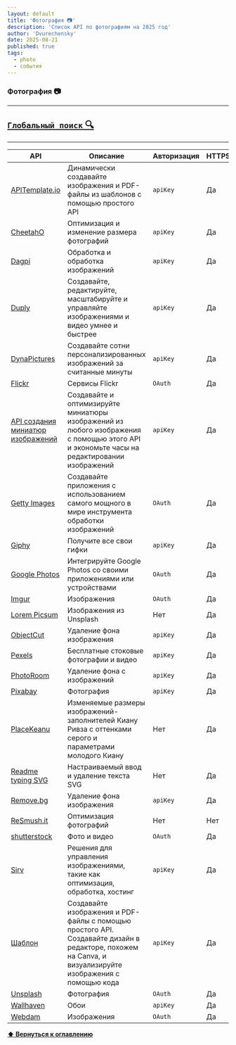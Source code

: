 ```yaml
---
layout: default
title: 'Фотография 📷'
description: 'Список API по фотографиям на 2025 год'
author: 'Dvurechensky'
date: 2025-08-21
published: true
tags:
  - photo
  - события
---
```


### Фотография 📷

---

## [`Глобальный поиск` 🔍](../search.md)

---

| API                                                                                       | Описание                                                                                                                                                | Авторизация | HTTPS | CORS       |
| ----------------------------------------------------------------------------------------- | ------------------------------------------------------------------------------------------------------------------------------------------------------- | ----------- | ----- | ---------- |
| [APITemplate.io](https://apitemplate.io)                                                  | Динамически создавайте изображения и PDF-файлы из шаблонов с помощью простого API                                                                       | `apiKey`    | Да    | Да         |
| [CheetahO](https://cheetaho.com/docs/getting-started)                                     | Оптимизация и изменение размера фотографий                                                                                                              | `apiKey`    | Да    | Неизвестно |
| [Dagpi](https://dagpi.xyz)                                                                | Обработка и обработка изображений                                                                                                                       | `apiKey`    | Да    | Неизвестно |
| [Duply](https://app.duply.co/docs)                                                        | Создавайте, редактируйте, масштабируйте и управляйте изображениями и видео умнее и быстрее                                                              | `apiKey`    | Да    | Да         |
| [DynaPictures](https://dynapictures.com/docs/)                                            | Создавайте сотни персонализированных изображений за считанные минуты                                                                                    | `apiKey`    | Да    | Да         |
| [Flickr](https://www.flickr.com/services/api/)                                            | Сервисы Flickr                                                                                                                                          | `OAuth`     | Да    | Неизвестно |
| [API создания миниатюр изображений](https://apyhub.com/utility/image-processor-thumbnail) | Создавайте и оптимизируйте миниатюры изображений из любого изображения с помощью этого API и экономьте часы на редактировании изображений               | `apiKey`    | Да    | Да         |
| [Getty Images](http://developers.gettyimages.com/en/)                                     | Создавайте приложения с использованием самого мощного в мире инструмента обработки изображений                                                          | `OAuth`     | Да    | Неизвестно |
| [Giphy](https://developers.giphy.com/docs/)                                               | Получите все свои гифки                                                                                                                                 | `apiKey`    | Да    | Неизвестно |
| [Google Photos](https://developers.google.com/photos)                                     | Интегрируйте Google Photos со своими приложениями или устройствами                                                                                      | `OAuth`     | Да    | Неизвестно |
| [Imgur](https://apidocs.imgur.com/)                                                       | Изображения                                                                                                                                             | `OAuth`     | Да    | Неизвестно |
| [Lorem Picsum](https://picsum.photos/)                                                    | Изображения из Unsplash                                                                                                                                 | Нет         | Да    | Неизвестно |
| [ObjectCut](https://objectcut.com/)                                                       | Удаление фона изображения                                                                                                                               | `apiKey`    | Да    | Да         |
| [Pexels](https://www.pexels.com/api)                                                      | Бесплатные стоковые фотографии и видео                                                                                                                  | `apiKey`    | Да    | Да         |
| [PhotoRoom](https://www.photoroom.com/api/)                                               | Удаление фона с изображений                                                                                                                             | `apiKey`    | Да    | Неизвестно |
| [Pixabay](https://pixabay.com/sk/service/about/api/)                                      | Фотография                                                                                                                                              | `apiKey`    | Да    | Неизвестно |
| [PlaceKeanu](https://placekeanu.com/)                                                     | Изменяемые размеры изображений-заполнителей Киану Ривза с оттенками серого и параметрами молодого Киану                                                 | Нет         | Да    | Неизвестно |
| [Readme typing SVG](https://github.com/DenverCoder1/readme-typing-svg)                    | Настраиваемый ввод и удаление текста SVG                                                                                                                | Нет         | Да    | Неизвестно |
| [Remove.bg](https://www.remove.bg/api)                                                    | Удаление фона изображения                                                                                                                               | `apiKey`    | Да    | Неизвестно |
| [ReSmush.it](https://resmush.it/api)                                                      | Оптимизация фотографий                                                                                                                                  | Нет         | Нет   | Неизвестно |
| [shutterstock](https://api-reference.shutterstock.com/)                                   | Фото и видео                                                                                                                                            | `OAuth`     | Да    | Неизвестно |
| [Sirv](https://apidocs.sirv.com/)                                                         | Решения для управления изображениями, такие как оптимизация, обработка, хостинг                                                                         | `apiKey`    | Да    | Неизвестно |
| [Шаблон](https://templated.io)                                                            | Создавайте изображения и PDF-файлы с помощью простого API. Создавайте дизайн в редакторе, похожем на Canva, и визуализируйте изображения с помощью кода | `apiKey`    | Да    | Да         |
| [Unsplash](https://unsplash.com/developers)                                               | Фотография                                                                                                                                              | `OAuth`     | Да    | Неизвестно |
| [Wallhaven](https://wallhaven.cc/help/api)                                                | Обои                                                                                                                                                    | `apiKey`    | Да    | Неизвестно |
| [Webdam](https://www.damsuccess.com/hc/en-us/articles/202134055-REST-API)                 | Изображения                                                                                                                                             | `OAuth`     | Да    | Неизвестно |

**[⬆ Вернуться к оглавлению](../index.md)**
